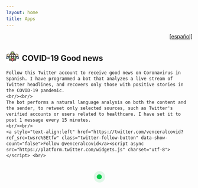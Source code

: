 ```yaml
---
layout: home
title: Apps
---
```



<style>

.spinners-container .spinner-block {
    float:none;
		width:1.3rem;
		margin-left:0px;
		margin-right:8px;
    vertical-align:text-bottom;
}
.spinners-container .spinner-block:nth-child(5n) {
  margin-right: 0px;
}
.spinners-container .spinner-block h2 {
  margin: 0px 0px 20px 0px;
}

/* YOU NEED THESE STYLES */
/* spinner style */
.spinner-eff {
  position: relative;
  width: 40px;
  height: 40px;
}
.spinner-eff:before, .spinner-eff:after {
  content: "";
  display: block;
}
.spinner-eff .spinner-bar:before, .spinner-eff .spinner-bar:after {
  content: "";
  display: block;
}


/* spinner-3 styles */
@-webkit-keyframes pulse {
  0% {
    -webkit-transform: scale(0);
            transform: scale(0);
  }
  50% {
    -webkit-transform: scale(1.3);
            transform: scale(1.3);
    opacity: 0;
  }
  100% {
    -webkit-transform: scale(1.3);
            transform: scale(1.3);
    opacity: 0;
  }
}
@keyframes pulse {
  0% {
    -webkit-transform: scale(0);
            transform: scale(0);
  }
  50% {
    -webkit-transform: scale(1.3);
            transform: scale(1.3);
    opacity: 0;
  }
  100% {
    -webkit-transform: scale(1.3);
            transform: scale(1.3);
    opacity: 0;
  }
}
@-webkit-keyframes pulse-2 {
  0% {
    -webkit-transform: scale(0);
            transform: scale(0);
  }
  100% {
    -webkit-transform: scale(1.3);
            transform: scale(1.3);
    opacity: 0;
  }
}
@keyframes pulse-2 {
  0% {
    -webkit-transform: scale(0);
            transform: scale(0);
  }
  100% {
    -webkit-transform: scale(1.3);
            transform: scale(1.3);
    opacity: 0;
  }
}
.spinner-eff.spinner-eff-3 .circle {
  border-radius: 100px;
  position: absolute;
  left: 0;
  right: 0;
  margin: auto;
  -webkit-transform: scale(1);
          transform: scale(1);
  -webkit-transform-origin: center center;
          transform-origin: center center;
}
.spinner-eff.spinner-eff-3 .circle-1 {
  width: 100%;
  height: 100%;
  background-color: #60f691;
  top: 0;
  -webkit-animation: pulse 1.9s linear 0s infinite;
          animation: pulse 1.9s linear 0s infinite;
}
.spinner-eff.spinner-eff-3 .circle-2 {
  width: 66.6%;
  height: 66.6%;
  background-color: #0CCA4A;
  top: 16.5%;
  -webkit-animation: pulse-2 1.9s linear 0s infinite;
          animation: pulse-2 1.9s linear 0s infinite;
}
.spinner-eff.spinner-eff-3 .circle-3 {
  width: 33.3%;
  height: 33.3%;
  background-color: #0CCA4A;
  top: 33.3%;
}



.commonP {
	margin-left:50px;
}

.section-icon {
	width:2.15rem;
	margin-right:0.9rem;
  margin-left:2.9rem;
	vertical-align:text-bottom;
}



@media only screen and (max-width: 1024px) {
  .prev, .next,.text {font-size: 11px}
	.commonP {
		margin-left:0px;
	}
  .section-icon {
	width:2.15rem;
	margin-right:0.5rem;
  margin-left:0rem;
	vertical-align:text-bottom;
  }
}

</style>



<p align="right"><a href="AppsES.html">[español]</a></p>

<h2><img src = 'assets/enfermero.png' class = 'section-icon'/>COVID-19 Good news</h2>

<p class = 'commonP'>

	Follow this Twitter account to receive good news on Coronavirus in Spanish. I have programmed a bot that analyzes a live stream of Twitter headlines, and recovers only those with positive stories in the COVID-19 pandemic.
	<br/><br/>
	The bot performs a natural language analysis on both the content and the sender, to retweet only selected sources, such as Twitter's verified accounts or users related to healthcare. I have set it to post 1 message every 15 minutes.
	<br/><br/>
	<a style="text-align:left" href="https://twitter.com/venceralcovid?ref_src=twsrc%5Etfw" class="twitter-follow-button" data-show-count="false">Follow @venceralcovid</a><script async src="https://platform.twitter.com/widgets.js" charset="utf-8"></script> <br/>
</p>

<br/>

<center>
  <div class="spinner-block" title="Listening good news">
    <div class="spinner-eff spinner-eff-3">
      <div class="circle circle-1"></div>
      <div class="circle circle-2"></div>
      <div class="circle circle-3"></div>
    </div>
  </div>

  <a class="twitter-timeline" data-width="650" href="https://twitter.com/venceralcovid?ref_src=twsrc%5Etfw"></a> <script async src="https://platform.twitter.com/widgets.js" charset="utf-8"></script>
</center>

